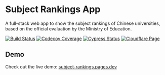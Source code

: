# Subject Rankings App

A full-stack web app to show the subject rankings of Chinese universities, based on the official evaluation by the Ministry of Education.

[![Build Status](https://img.shields.io/github/actions/workflow/status/jyboy/subject-rankings/client-tests.yml?branch=master)](https://github.com/jyboy/subject-rankings/actions)
[![Codecov Coverage](https://codecov.io/github/jyboy/subject-rankings/branch/master/graph/badge.svg?token=VGMIDABYYC)](https://codecov.io/github/jyboy/subject-rankings)
[![Cypress Status](https://img.shields.io/endpoint?url=https://cloud.cypress.io/badge/simple/741ucu/master&style=flat&logo=cypress)](https://cloud.cypress.io/projects/741ucu/runs)
[![Cloudflare Page](https://img.shields.io/badge/Cloudflare-F38020?style=for-the-badge&logo=Cloudflare&logoColor=white)](https://subject-rankings.pages.dev)

## Demo

Check out the live demo: [subject-rankings.pages.dev](https://subject-rankings.pages.dev/)
